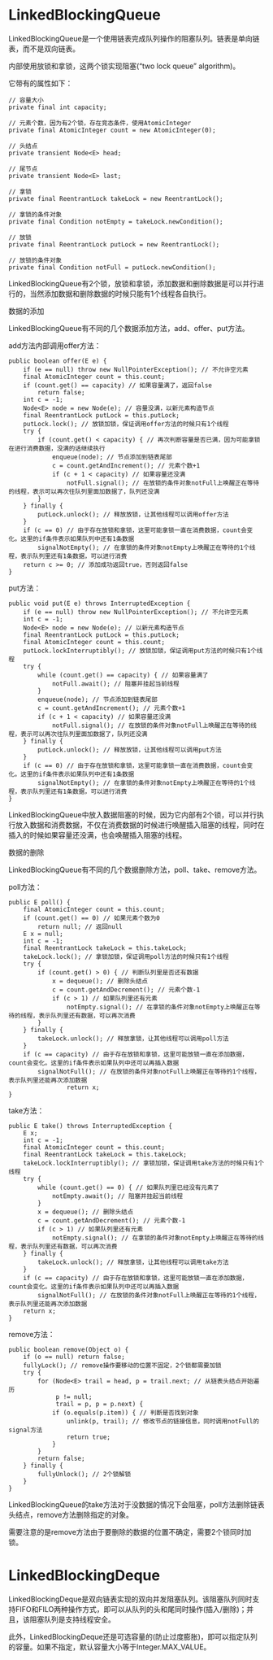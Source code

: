 # LinkedBlockingQueue

LinkedBlockingQueue是一个使用链表完成队列操作的阻塞队列。链表是单向链表，而不是双向链表。

内部使用放锁和拿锁，这两个锁实现阻塞(“two lock queue” algorithm)。

它带有的属性如下：

```
// 容量大小
private final int capacity;

// 元素个数，因为有2个锁，存在竞态条件，使用AtomicInteger
private final AtomicInteger count = new AtomicInteger(0);

// 头结点
private transient Node<E> head;

// 尾节点
private transient Node<E> last;

// 拿锁
private final ReentrantLock takeLock = new ReentrantLock();

// 拿锁的条件对象
private final Condition notEmpty = takeLock.newCondition();

// 放锁
private final ReentrantLock putLock = new ReentrantLock();

// 放锁的条件对象
private final Condition notFull = putLock.newCondition();
```

LinkedBlockingQueue有2个锁，放锁和拿锁，添加数据和删除数据是可以并行进行的，当然添加数据和删除数据的时候只能有1个线程各自执行。

数据的添加

LinkedBlockingQueue有不同的几个数据添加方法，add、offer、put方法。

add方法内部调用offer方法：

```
public boolean offer(E e) {
    if (e == null) throw new NullPointerException(); // 不允许空元素
    final AtomicInteger count = this.count;
    if (count.get() == capacity) // 如果容量满了，返回false
        return false;
    int c = -1;
    Node<E> node = new Node(e); // 容量没满，以新元素构造节点
    final ReentrantLock putLock = this.putLock;
    putLock.lock(); // 放锁加锁，保证调用offer方法的时候只有1个线程
    try {
        if (count.get() < capacity) { // 再次判断容量是否已满，因为可能拿锁在进行消费数据，没满的话继续执行
            enqueue(node); // 节点添加到链表尾部
            c = count.getAndIncrement(); // 元素个数+1
            if (c + 1 < capacity) // 如果容量还没满
                notFull.signal(); // 在放锁的条件对象notFull上唤醒正在等待的线程，表示可以再次往队列里面加数据了，队列还没满
        }
    } finally {
        putLock.unlock(); // 释放放锁，让其他线程可以调用offer方法
    }
    if (c == 0) // 由于存在放锁和拿锁，这里可能拿锁一直在消费数据，count会变化。这里的if条件表示如果队列中还有1条数据
        signalNotEmpty(); // 在拿锁的条件对象notEmpty上唤醒正在等待的1个线程，表示队列里还有1条数据，可以进行消费
    return c >= 0; // 添加成功返回true，否则返回false
}
```

put方法：

```
public void put(E e) throws InterruptedException {
    if (e == null) throw new NullPointerException(); // 不允许空元素
    int c = -1;
    Node<E> node = new Node(e); // 以新元素构造节点
    final ReentrantLock putLock = this.putLock;
    final AtomicInteger count = this.count;
    putLock.lockInterruptibly(); // 放锁加锁，保证调用put方法的时候只有1个线程
    try {
        while (count.get() == capacity) { // 如果容量满了
            notFull.await(); // 阻塞并挂起当前线程
        }
        enqueue(node); // 节点添加到链表尾部
        c = count.getAndIncrement(); // 元素个数+1
        if (c + 1 < capacity) // 如果容量还没满
            notFull.signal(); // 在放锁的条件对象notFull上唤醒正在等待的线程，表示可以再次往队列里面加数据了，队列还没满
    } finally {
        putLock.unlock(); // 释放放锁，让其他线程可以调用put方法
    }
    if (c == 0) // 由于存在放锁和拿锁，这里可能拿锁一直在消费数据，count会变化。这里的if条件表示如果队列中还有1条数据
        signalNotEmpty(); // 在拿锁的条件对象notEmpty上唤醒正在等待的1个线程，表示队列里还有1条数据，可以进行消费
}
```

LinkedBlockingQueue中放入数据阻塞的时候，因为它内部有2个锁，可以并行执行放入数据和消费数据，不仅在消费数据的时候进行唤醒插入阻塞的线程，同时在插入的时候如果容量还没满，也会唤醒插入阻塞的线程。

数据的删除

LinkedBlockingQueue有不同的几个数据删除方法，poll、take、remove方法。

poll方法：

```
public E poll() {
    final AtomicInteger count = this.count;
    if (count.get() == 0) // 如果元素个数为0
        return null; // 返回null
    E x = null;
    int c = -1;
    final ReentrantLock takeLock = this.takeLock;
    takeLock.lock(); // 拿锁加锁，保证调用poll方法的时候只有1个线程
    try {
        if (count.get() > 0) { // 判断队列里是否还有数据
            x = dequeue(); // 删除头结点
            c = count.getAndDecrement(); // 元素个数-1
            if (c > 1) // 如果队列里还有元素
                notEmpty.signal(); // 在拿锁的条件对象notEmpty上唤醒正在等待的线程，表示队列里还有数据，可以再次消费
        }
    } finally {
        takeLock.unlock(); // 释放拿锁，让其他线程可以调用poll方法
    }
    if (c == capacity) // 由于存在放锁和拿锁，这里可能放锁一直在添加数据，count会变化。这里的if条件表示如果队列中还可以再插入数据
        signalNotFull(); // 在放锁的条件对象notFull上唤醒正在等待的1个线程，表示队列里还能再次添加数据
                return x;
}
```

take方法：

```
public E take() throws InterruptedException {
    E x;
    int c = -1;
    final AtomicInteger count = this.count;
    final ReentrantLock takeLock = this.takeLock;
    takeLock.lockInterruptibly(); // 拿锁加锁，保证调用take方法的时候只有1个线程
    try {
        while (count.get() == 0) { // 如果队列里已经没有元素了
            notEmpty.await(); // 阻塞并挂起当前线程
        }
        x = dequeue(); // 删除头结点
        c = count.getAndDecrement(); // 元素个数-1
        if (c > 1) // 如果队列里还有元素
            notEmpty.signal(); // 在拿锁的条件对象notEmpty上唤醒正在等待的线程，表示队列里还有数据，可以再次消费
    } finally {
        takeLock.unlock(); // 释放拿锁，让其他线程可以调用take方法
    }
    if (c == capacity) // 由于存在放锁和拿锁，这里可能放锁一直在添加数据，count会变化。这里的if条件表示如果队列中还可以再插入数据
        signalNotFull(); // 在放锁的条件对象notFull上唤醒正在等待的1个线程，表示队列里还能再次添加数据
    return x;
}
```

remove方法：

```
public boolean remove(Object o) {
    if (o == null) return false;
    fullyLock(); // remove操作要移动的位置不固定，2个锁都需要加锁
    try {
        for (Node<E> trail = head, p = trail.next; // 从链表头结点开始遍历
             p != null;
             trail = p, p = p.next) {
            if (o.equals(p.item)) { // 判断是否找到对象
                unlink(p, trail); // 修改节点的链接信息，同时调用notFull的signal方法
                return true;
            }
        }
        return false;
    } finally {
        fullyUnlock(); // 2个锁解锁
    }
}
```

LinkedBlockingQueue的take方法对于没数据的情况下会阻塞，poll方法删除链表头结点，remove方法删除指定的对象。

需要注意的是remove方法由于要删除的数据的位置不确定，需要2个锁同时加锁。

# LinkedBlockingDeque

LinkedBlockingDeque是双向链表实现的双向并发阻塞队列。该阻塞队列同时支持FIFO和FILO两种操作方式，即可以从队列的头和尾同时操作(插入/删除)；并且，该阻塞队列是支持线程安全。

此外，LinkedBlockingDeque还是可选容量的(防止过度膨胀)，即可以指定队列的容量。如果不指定，默认容量大小等于Integer.MAX_VALUE。
